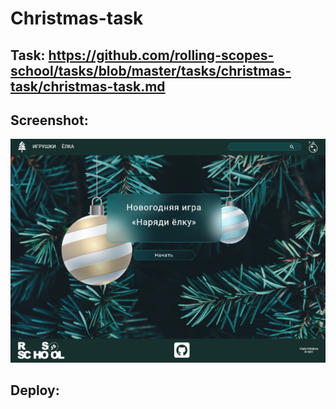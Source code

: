 # Christmas-task
## Task: https://github.com/rolling-scopes-school/tasks/blob/master/tasks/christmas-task/christmas-task.md

## Screenshot:
![](https://github.com/VladaPL/christmas-tree/raw/master/src/images/img-readme4.png)

## Deploy: